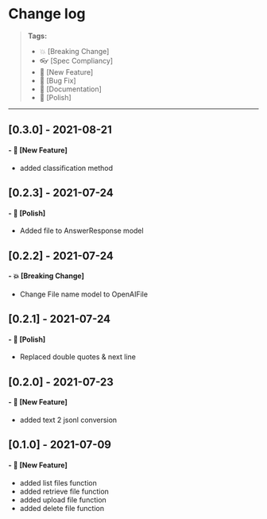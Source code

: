 # Change log

> **Tags:**
>
> - :boom: [Breaking Change]
> - :eyeglasses: [Spec Compliancy]
> - :rocket: [New Feature]
> - :bug: [Bug Fix]
> - :memo: [Documentation]
> - :nail_care: [Polish]

---

## [0.3.0] - 2021-08-21

#### - :rocket: [New Feature]

- added classification method

## [0.2.3] - 2021-07-24

#### - :nail_care: [Polish]

- Added file to AnswerResponse model

## [0.2.2] - 2021-07-24

#### - :boom: [Breaking Change]

- Change File name model to OpenAIFile

## [0.2.1] - 2021-07-24

#### - :nail_care: [Polish]

- Replaced double quotes & next line

## [0.2.0] - 2021-07-23

#### - :rocket: [New Feature]

- added text 2 jsonl conversion

## [0.1.0] - 2021-07-09

#### - :rocket: [New Feature]

- added list files function
- added retrieve file function
- added upload file function
- added delete file function

